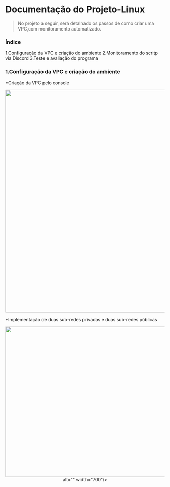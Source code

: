# Documentação do Projeto-Linux
 > No projeto a seguir, será detalhado os passos de como criar uma VPC,com monitoramento automatizado.

### Índice
1.Configuração da VPC e criação do ambiente
2.Monitoramento do scritp via Discord
3.Teste e avaliação do programa

### 1.Configuração da VPC e criação do ambiente

*Criação da VPC pelo console
<p align="center">
  <img src="https://github.com/user-attachments/assets/3737f3cc-a934-4770-a77f-28023de5ddd1" alt="" width="700"/>
</p>

*Implementação de duas sub-redes privadas e duas sub-redes públicas
<p align="center">
  <img src=<img width="1278" height="473" alt="Image" src="https://github.com/user-attachments/assets/49e44077-4c83-48f3-a6aa-ba7e880d3d77" /> alt="" width="700"/>
</p>




